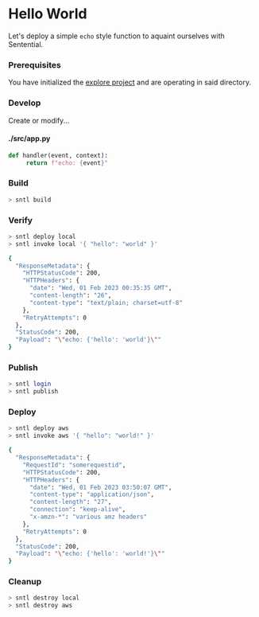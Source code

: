 # Hello World

Let's deploy a simple `echo` style function to aquaint ourselves with Sentential.

### Prerequisites

You have initialized the [explore project](/examples/project?id=explore-project-setup) and are operating in said directory.

### Develop

Create or modify...

<!-- tabs:start -->

#### **./src/app.py**

```python
def handler(event, context):
     return f"echo: {event}"
```

<!-- tabs:end -->

### Build


```bash
> sntl build
```

### Verify

```bash
> sntl deploy local
> sntl invoke local '{ "hello": "world" }'

{
  "ResponseMetadata": {
    "HTTPStatusCode": 200,
    "HTTPHeaders": {
      "date": "Wed, 01 Feb 2023 00:35:35 GMT",
      "content-length": "26",
      "content-type": "text/plain; charset=utf-8"
    },
    "RetryAttempts": 0
  },
  "StatusCode": 200,
  "Payload": "\"echo: {'hello': 'world'}\""
}
```

### Publish

```bash
> sntl login
> sntl publish
```

### Deploy

```bash
> sntl deploy aws
> sntl invoke aws '{ "hello": "world!" }'

{
  "ResponseMetadata": {
    "RequestId": "somerequestid",
    "HTTPStatusCode": 200,
    "HTTPHeaders": {
      "date": "Wed, 01 Feb 2023 03:50:07 GMT",
      "content-type": "application/json",
      "content-length": "27",
      "connection": "keep-alive",
      "x-amzn-*": "various amz headers"
    },
    "RetryAttempts": 0
  },
  "StatusCode": 200,
  "Payload": "\"echo: {'hello': 'world!'}\""
}
```

### Cleanup

```bash
> sntl destroy local
> sntl destroy aws
```
